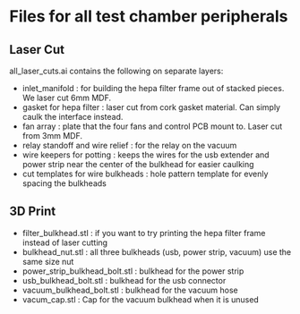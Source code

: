 # Files for all test chamber peripherals 

## Laser Cut

all_laser_cuts.ai contains the following on separate layers:

* inlet_manifold : for building the hepa filter frame out of stacked pieces. We laser cut 6mm MDF.
* gasket for hepa filter : laser cut from cork gasket material. Can simply caulk the interface instead.
* fan array : plate that the four fans and control PCB mount to. Laser cut from 3mm MDF.
* relay standoff and wire relief : for the relay on the vacuum
* wire keepers for potting : keeps the wires for the usb extender and power strip near the center of the bulkhead for easier caulking
* cut templates for wire bulkheads : hole pattern template for evenly spacing the bulkheads

## 3D Print

* filter_bulkhead.stl : if you want to try printing the hepa filter frame instead of laser cutting
* bulkhead_nut.stl : all three bulkheads (usb, power strip, vacuum) use the same size nut
* power_strip_bulkhead_bolt.stl : bulkhead for the power strip 
* usb_bulkhead_bolt.stl : bulkhead for the usb connector
* vacuum_bulkhead_bolt.stl : bulkhead for the vacuum hose
* vacum_cap.stl : Cap for the vacuum bulkhead when it is unused




